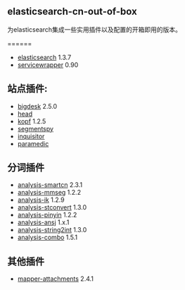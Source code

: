 elasticsearch-cn-out-of-box
------

为elasticsearch集成一些实用插件以及配置的开箱即用的版本。

======

* [elasticsearch](http://www.elasticsearch.org/) 1.3.7
* [servicewrapper](https://github.com/elasticsearch/elasticsearch-servicewrapper) 0.90
## 站点插件:

* [bigdesk](http://bigdesk.org/) 2.5.0
* [head](http://mobz.github.io/elasticsearch-head/) 
* [kopf](https://github.com/lmenezes/elasticsearch-kopf) 1.2.5
* [segmentspy](https://github.com/polyfractal/elasticsearch-segmentspy)
* [inquisitor](https://github.com/polyfractal/elasticsearch-inquisitor)
* [paramedic](https://github.com/karmi/elasticsearch-paramedic) 

## 分词插件

* [analysis-smartcn](https://github.com/elasticsearch/elasticsearch-analysis-smartcn) 2.3.1
* [analysis-mmseg](https://github.com/medcl/elasticsearch-analysis-mmseg) 1.2.2
* [analysis-ik](https://github.com/medcl/elasticsearch-analysis-ik) 1.2.9
* [analysis-stconvert](https://github.com/medcl/elasticsearch-analysis-stconvert) 1.3.0
* [analysis-pinyin](https://github.com/medcl/elasticsearch-analysis-pinyin) 1.2.2
* [analysis-ansj](https://github.com/4onni/elasticsearch-analysis-ansj) 1.x.1
* [analysis-string2int](https://github.com/medcl/elasticsearch-analysis-string2int) 1.3.0
* [analysis-combo](https://github.com/yakaz/elasticsearch-analysis-combo/) 1.5.1

## 其他插件

*  [mapper-attachments](https://github.com/elasticsearch/elasticsearch-mapper-attachments) 2.4.1
